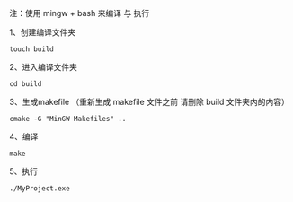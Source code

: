 
注：使用 mingw + bash 来编译 与 执行

1、创建编译文件夹

`
    touch build
`

2、进入编译文件夹

`
    cd build
`

3、生成makefile （重新生成 makefile 文件之前 请删除 build 文件夹内的内容）

`
    cmake -G "MinGW Makefiles" ..
`

4、编译

`
    make
`

5、执行

`
    ./MyProject.exe
`